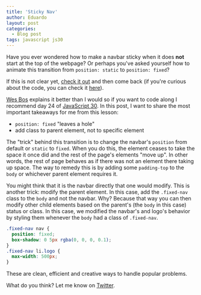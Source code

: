 ```yaml
---
title: 'Sticky Nav'
author: Eduardo
layout: post
categories:
  - Blog post
tags: javascript js30
---
```

Have you ever wondered how to make a navbar sticky when it does **not** start at the top of the webpage? Or perhaps you've asked yourself how to animate this transition from `position: static` to `position: fixed`?

If this is not clear yet, [check it out](https://eduardoltorres.github.io/sticky-nav/) and then come back (if you're curious about the code, you can check it [here](https://github.com/eduardoltorres/sticky-nav)).

[Wes Bos](https://wesbos.com/) explains it better than I would so if you want to code along I recommend day 24 of [JavaScript 30](https://javascript30.com). In this post, I want to share the most important takeaways for me from this lesson:

- `position: fixed` "leaves a hole"
- add class to parent element, not to specific element

The "trick" behind this transition is to change the navbar's `position` from default or `static` to `fixed`. When you do this, the element ceases to take the space it once did and the rest of the page's elements "move up". In other words, the rest of page behaves as if there was not an element there taking up space. The way to remedy this is by adding some `padding-top` to the `body` or whichever parent element requires it.

You might think that it is the navbar directly that one would modify. This is another trick: modify the parent element. In this case, add the `.fixed-nav` class to the `body` and not the navbar. Why? Because that way you can then modify other child elements based on the parent's (the `body` in this case) status or class. In this case, we modified the navbar's and logo's behavior by styling them whenever the `body` had a class of `.fixed-nav`.

```css
.fixed-nav nav {
  position: fixed;
  box-shadow: 0 5px rgba(0, 0, 0, 0.1);
}
.fixed-nav li.logo {
  max-width: 500px;
}
```

These are clean, efficient and creative ways to handle popular problems.

What do you think? Let me know on [Twitter](https://twitter.com/eltorres720).
